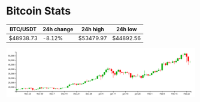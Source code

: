 # Bitcoin Stats

BTC/USDT|24h change|24h high|24h low|
|---|---|---|---|
|$48938.73|-8.12%|$53479.97|$44892.56|

<img src="./chart.svg">
